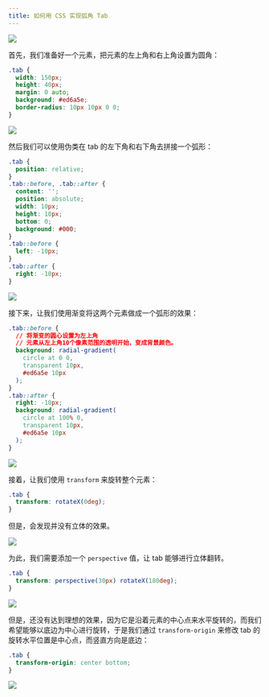 ```yaml
---
title: 如何用 CSS 实现弧角 Tab
---
```


![](https://s2.loli.net/2024/08/28/yjaQbUfk9tBTcuV.png)

首先，我们准备好一个元素，把元素的左上角和右上角设置为圆角：

```css
.tab {
  width: 150px;
  height: 40px;
  margin: 0 auto;
  background: #ed6a5e;
  border-radius: 10px 10px 0 0;
}
```

![](https://s2.loli.net/2024/08/28/uHRNd3DIn17XAlW.png)

然后我们可以使用伪类在 tab 的左下角和右下角去拼接一个弧形：

```css
.tab {
  position: relative;
}
.tab::before, .tab::after {
  content: '';
  position: absolute;
  width: 10px;
  height: 10px;
  bottom: 0;
  background: #000;
}
.tab::before {
  left: -10px;
}
.tab::after {
  right: -10px;
}
```

![](https://s2.loli.net/2024/08/28/JiYB1ZOfr6QgVuo.png)

接下来，让我们使用渐变将这两个元素做成一个弧形的效果：

```css
.tab::before {
  // 将渐变的圆心设置为左上角
  // 元素从左上角10个像素范围的透明开始，变成背景颜色。
  background: radial-gradient(
  	circle at 0 0, 
    transparent 10px, 
    #ed6a5e 10px
  );
}
.tab::after {
  right: -10px;
  background: radial-gradient(
    circle at 100% 0,
    transparent 10px,
    #ed6a5e 10px
  );
}
```

![](https://s2.loli.net/2024/08/28/f6YBUC15uhPbI3o.png)

接着，让我们使用 `transform` 来旋转整个元素：

```css
.tab {
  transform: rotateX(0deg);
}
```

但是，会发现并没有立体的效果。

![](https://s2.loli.net/2024/08/28/kxHLW42gydN7Mme.gif)

为此，我们需要添加一个 `perspective` 值，让 tab 能够进行立体翻转。

```css
.tab {
  transform: perspective(30px) rotateX(180deg);
}
```

![](https://s2.loli.net/2024/08/28/KSIruNzJX2FpkcT.gif)

但是，还没有达到理想的效果，因为它是沿着元素的中心点来水平旋转的，而我们希望能够以底边为中心进行旋转，于是我们通过 `transform-origin` 来修改 tab 的旋转水平位置是中心点，而竖直方向是底边：

```css
.tab {
  transform-origin: center bottom;
}
```

![](https://s2.loli.net/2024/08/28/JryjUR9x7gFTODm.png)

